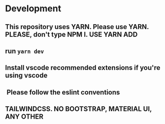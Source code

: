 # Development

## This repository uses YARN. Please use YARN. PLEASE, don't type NPM I. USE YARN ADD

## run ```yarn dev```

## Install vscode recommended extensions if you're using vscode

##  Please follow the eslint conventions

## TAILWINDCSS. NO BOOTSTRAP, MATERIAL UI, ANY OTHER
